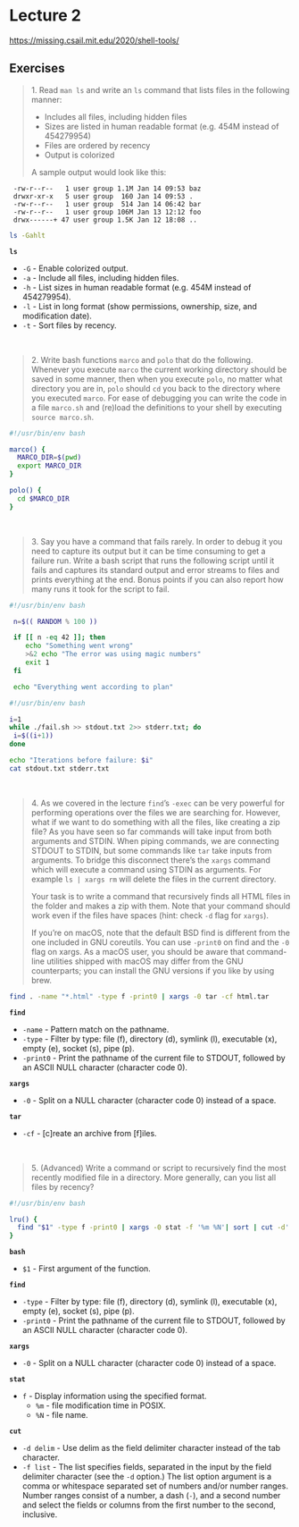# Lecture 2

https://missing.csail.mit.edu/2020/shell-tools/

## Exercises

> 1\. Read `man ls` and write an `ls` command that lists files in the following manner:
> 
> - Includes all files, including hidden files
> - Sizes are listed in human readable format (e.g. 454M instead of 454279954)
> - Files are ordered by recency
> - Output is colorized
> 
> A sample output would look like this:

```
 -rw-r--r--   1 user group 1.1M Jan 14 09:53 baz
 drwxr-xr-x   5 user group  160 Jan 14 09:53 .
 -rw-r--r--   1 user group  514 Jan 14 06:42 bar
 -rw-r--r--   1 user group 106M Jan 13 12:12 foo
 drwx------+ 47 user group 1.5K Jan 12 18:08 ..
```

```bash
ls -Gahlt
```

**`ls`**
- `-G` - Enable colorized output.
- `-a` - Include all files, including hidden files.
- `-h` - List sizes in human readable format (e.g. 454M instead of 454279954).
- `-l` - List in long format (show permissions, ownership, size, and modification date).
- `-t` - Sort files by recency.

<br />

> 2\. Write bash functions `marco` and `polo` that do the following. Whenever you execute `marco`
the current working directory should be saved in some manner, then when you execute `polo`, 
no matter what directory you are in, `polo` should `cd` you back to the directory where you executed `marco`. 
For ease of debugging you can write the code in a file `marco.sh` and (re)load the definitions to your shell 
by executing `source marco.sh`.

```bash
#!/usr/bin/env bash

marco() {
  MARCO_DIR=$(pwd)
  export MARCO_DIR
}

polo() {
  cd $MARCO_DIR
}
```

<br />

> 3\. Say you have a command that fails rarely. In order to debug it you need to capture its output but it can be 
time consuming to get a failure run. Write a bash script that runs the following script until it fails and captures
its standard output and error streams to files and prints everything at the end. Bonus points if you can also report
how many runs it took for the script to fail.

```bash
#!/usr/bin/env bash

 n=$(( RANDOM % 100 ))

 if [[ n -eq 42 ]]; then
    echo "Something went wrong"
    >&2 echo "The error was using magic numbers"
    exit 1
 fi

 echo "Everything went according to plan"
```

```bash
#!/usr/bin/env bash

i=1
while ./fail.sh >> stdout.txt 2>> stderr.txt; do
 i=$((i+1))
done

echo "Iterations before failure: $i"
cat stdout.txt stderr.txt
```

<br />

> 4\. As we covered in the lecture `find`’s `-exec` can be very powerful for performing operations over the files
we are searching for. However, what if we want to do something with all the files, like creating a zip file? 
As you have seen so far commands will take input from both arguments and STDIN. When piping commands, we are 
connecting STDOUT to STDIN, but some commands like `tar` take inputs from arguments. To bridge this disconnect 
there’s the `xargs` command which will execute a command using STDIN as arguments. For example `ls | xargs rm` will 
delete the files in the current directory.
>
> Your task is to write a command that recursively finds all HTML files in the folder and makes a zip with them. 
Note that your command should work even if the files have spaces (hint: check `-d` flag for `xargs`).
>
> If you’re on macOS, note that the default BSD find is different from the one included in GNU coreutils. 
You can use `-print0` on find and the `-0` flag on xargs. As a macOS user, you should be aware that command-line 
utilities shipped with macOS may differ from the GNU counterparts; you can install the GNU versions if you like by using brew.

```bash
find . -name "*.html" -type f -print0 | xargs -0 tar -cf html.tar
```

**`find`**
- `-name` - Pattern match on the pathname.
- `-type` - Filter by type: file (f), directory (d), symlink (l), executable (x), empty (e), socket (s), pipe (p).
- `-print0` - Print the pathname of the current file to STDOUT, followed by an ASCII NULL character (character code 0).

**`xargs`**
- `-0` - Split on a NULL character (character code 0) instead of a space.

**`tar`**
- `-cf` - [c]reate an archive from [f]iles.

<br />


> 5\. (Advanced) Write a command or script to recursively find the most recently modified file in a directory. 
More generally, can you list all files by recency?

```bash
#!/usr/bin/env bash

lru() {
  find "$1" -type f -print0 | xargs -0 stat -f '%m %N'| sort | cut -d' ' -f2-
}
```

**`bash`**
- `$1` - First argument of the function.

**`find`**
- `-type` - Filter by type: file (f), directory (d), symlink (l), executable (x), empty (e), socket (s), pipe (p).
- `-print0` - Print the pathname of the current file to STDOUT, followed by an ASCII NULL character (character code 0).

**`xargs`**
- `-0` - Split on a NULL character (character code 0) instead of a space.

**`stat`**
- `f` - Display information using the specified format. 
  - `%m` - file modification time in POSIX.
  - `%N` - file name.

**`cut`**
- `-d delim` - Use delim as the field delimiter character instead of the tab character.
- `-f list` - The list specifies fields, separated in the input by the field delimiter character (see the `-d` option.) The list option argument is a comma or whitespace separated set of numbers and/or number ranges. Number ranges consist of a number, a dash (`-`), and a second number and select the fields or columns from the first number to the second, inclusive.
